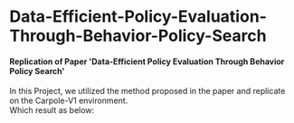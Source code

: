 # Data-Efficient-Policy-Evaluation-Through-Behavior-Policy-Search
#### Replication of Paper 'Data-Efficient Policy Evaluation Through Behavior Policy Search'
In this Project, we utilized the method proposed in the paper and replicate on the Carpole-V1 environment.  
Which result as below:   

